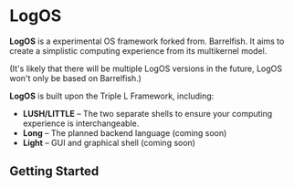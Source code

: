 # LogOS

**LogOS** is a experimental OS framework forked from. Barrelfish. It aims to create a
simplistic computing experience from its multikernel model.

(It's likely that there will be multiple LogOS versions in the future, LogOS won't only be based on Barrelfish.)

**LogOS** is built upon the Triple L Framework, including:

- **LUSH/LITTLE** – The two separate shells to ensure your computing experience is interchangeable.
- **Long** – The planned backend language (coming soon)
- **Light** – GUI and graphical shell (coming soon)


## Getting Started
```Not enough work to be built yet, check in later ;3
```